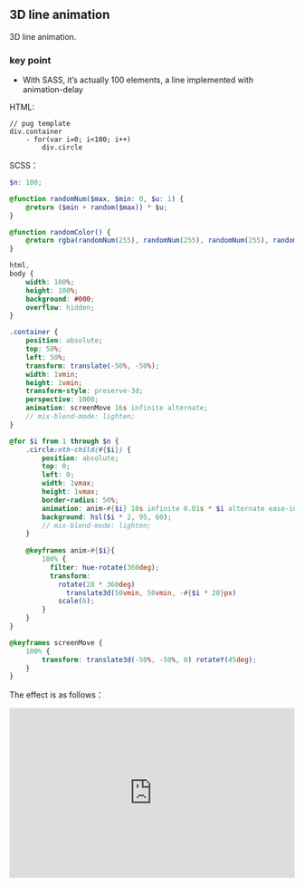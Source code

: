 ## 3D line animation

3D line animation.

### key point

+ With SASS, it’s actually 100 elements, a line implemented with animation-delay

HTML:

```pug
// pug template
div.container
    - for(var i=0; i<100; i++)
        div.circle
```

SCSS：
```scss
$n: 100;

@function randomNum($max, $min: 0, $u: 1) {
	@return ($min + random($max)) * $u;
}

@function randomColor() {
    @return rgba(randomNum(255), randomNum(255), randomNum(255), randomNum(100)/100);
}

html,
body {
    width: 100%;
    height: 100%;
    background: #000;
    overflow: hidden;
}

.container {
    position: absolute;
    top: 50%;
    left: 50%;
    transform: translate(-50%, -50%);
    width: 1vmin;
    height: 1vmin;
    transform-style: preserve-3d;
    perspective: 1000;
    animation: screenMove 16s infinite alternate;
    // mix-blend-mode: lighten;
}

@for $i from 1 through $n { 
    .circle:nth-child(#{$i}) {
        position: absolute;
        top: 0;
        left: 0;
        width: 1vmax;
        height: 1vmax;
        border-radius: 50%;
        animation: anim-#{$i} 10s infinite 0.01s * $i alternate ease-in-out;
        background: hsl($i * 2, 95, 60);
        // mix-blend-mode: lighten;
    }
    
    @keyframes anim-#{$i}{
        100% {
          filter: hue-rotate(360deg);
          transform: 
            rotate(28 * 360deg) 
              translate3d(50vmin, 50vmin, -#{$i * 20}px)
            scale(6);
        }
    }
}

@keyframes screenMove {
    100% {
        transform: translate3d(-50%, -50%, 0) rotateY(45deg);
    }
}
```

The effect is as follows：

<iframe height="300" style="width: 100%;" scrolling="no" title="3d-line" src="https://codepen.io/dvha/embed/jOXpmKG?default-tab=html%2Cresult" frameborder="no" loading="lazy" allowtransparency="true" allowfullscreen="true">
  See the Pen <a href="https://codepen.io/dvha/pen/jOXpmKG">
  3d-line</a> by HaDV (<a href="https://codepen.io/dvha">@dvha</a>)
  on <a href="https://codepen.io">CodePen</a>.
</iframe>